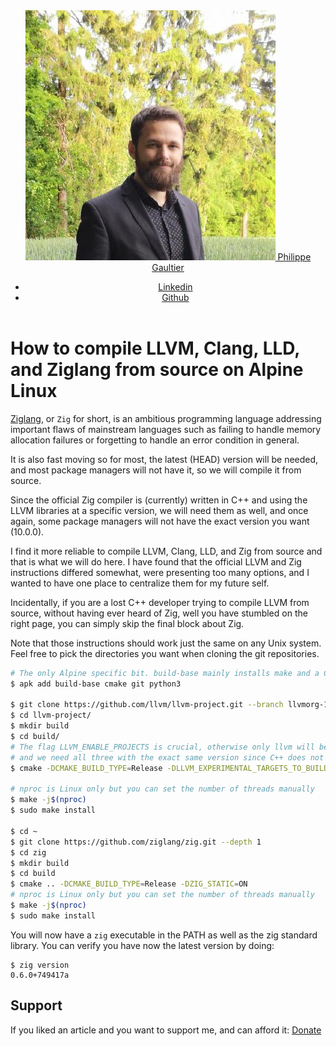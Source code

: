 <link rel="stylesheet" type="text/css" href="main.css">
<link rel="stylesheet" href="https://unpkg.com/@highlightjs/cdn-assets@11.8.0/styles/default.min.css">
<script src="https://unpkg.com/@highlightjs/cdn-assets@11.8.0/highlight.min.js"></script>
<script>
window.addEventListener("load", (event) => {
  hljs.highlightAll();
});
</script>

<header id="banner">
    <a id="name" href="/blog"><img id="me" src="me.jpeg"></img> Philippe Gaultier</a>

- [Linkedin](https://www.linkedin.com/in/philippegaultier/)
- [Github](https://github.com/gaultier)
</header>
<div class="body">

# How to compile LLVM, Clang, LLD, and Ziglang from source on Alpine Linux

[Ziglang](https://ziglang.org), or `Zig` for short, is an ambitious programming language addressing important flaws of mainstream languages such as failing to handle memory allocation failures or forgetting to handle an error condition in general.

It is also fast moving so for most, the latest (HEAD) version will be needed, and most package managers will not have it, so we will compile it from source.

Since the official Zig compiler is (currently) written in C++ and using the LLVM libraries at a specific version, we will need them as well, and once again, some package managers will not have the exact version you want (10.0.0). 

I find it more reliable to compile LLVM, Clang, LLD, and Zig from source and that is what we will do here. I have found that the official LLVM and Zig instructions differed somewhat, were presenting too many options, and I wanted to have one place to centralize them for my future self.

Incidentally, if you are a lost C++ developer trying to compile LLVM from source, without having ever heard of Zig, well you have stumbled on the right page, you can simply skip the final block about Zig.

Note that those instructions should work just the same on any Unix system. Feel free to pick the directories you want when cloning the git repositories.

```sh
# The only Alpine specific bit. build-base mainly installs make and a C++ compiler. Python 3 is required by LLVM for some reason.
$ apk add build-base cmake git python3

$ git clone https://github.com/llvm/llvm-project.git --branch llvmorg-10.0.0  --depth 1
$ cd llvm-project/
$ mkdir build
$ cd build/
# The flag LLVM_ENABLE_PROJECTS is crucial, otherwise only llvm will be built, without clang or lld,
# and we need all three with the exact same version since C++ does not have a stable ABI.
$ cmake -DCMAKE_BUILD_TYPE=Release -DLLVM_EXPERIMENTAL_TARGETS_TO_BUILD="AVR" -DLLVM_ENABLE_LIBXML2=OFF -DLLVM_ENABLE_TERMINFO=OFF -DLLVM_ENABLE_PROJECTS="clang;lld" ../llvm

# nproc is Linux only but you can set the number of threads manually
$ make -j$(nproc)
$ sudo make install

$ cd ~
$ git clone https://github.com/ziglang/zig.git --depth 1
$ cd zig
$ mkdir build
$ cd build
$ cmake .. -DCMAKE_BUILD_TYPE=Release -DZIG_STATIC=ON
# nproc is Linux only but you can set the number of threads manually
$ make -j$(nproc)
$ sudo make install
```

You will now have a `zig` executable in the PATH as well as the zig standard library. You can verify you have now the latest version by doing:

```
$ zig version
0.6.0+749417a
```


## Support


If you liked an article and you want to support me, and can afford it: [Donate](https://paypal.me/philigaultier?country.x=DE&locale.x=en_US)

</div>

